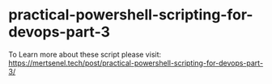 # practical-powershell-scripting-for-devops-part-3

To Learn more about these script please visit: <https://mertsenel.tech/post/practical-powershell-scripting-for-devops-part-3/>
